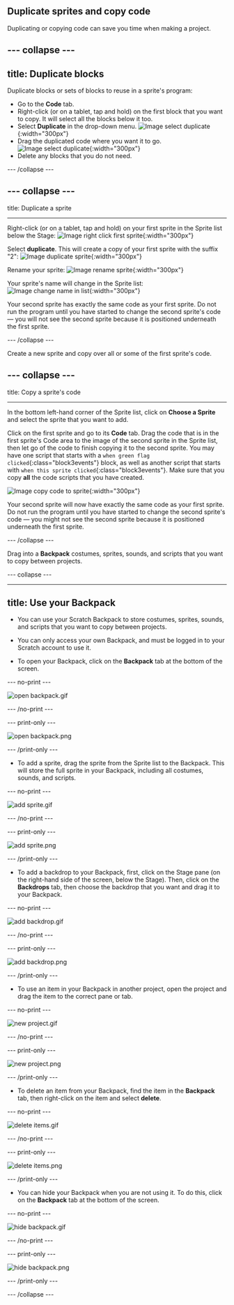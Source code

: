 ## Duplicate sprites and copy code

Duplicating or copying code can save you time when making a project. 

--- collapse ---
---
title: Duplicate blocks
---

Duplicate blocks or sets of blocks to reuse in a sprite's program:

* Go to the **Code** tab.
* Right-click (or on a tablet, tap and hold) on the first block that you want to copy. It will select all the blocks below it too.
* Select **Duplicate** in the drop-down menu.
![Image select duplicate](images/scratchguide-duplicate.png){:width="300px"}
* Drag the duplicated code where you want it to go.
![Image select duplicate](images/scratchguide-drag.png){:width="300px"}
* Delete any blocks that you do not need.

--- /collapse ---

--- collapse ---
---

title: Duplicate a sprite

---

Right-click (or on a tablet, tap and hold) on your first sprite in the Sprite list below the Stage:
![Image right click first sprite](images/challenge1-right-click-sprite.png){:width="300px"}

Select **duplicate**. This will create a copy of your first sprite with the suffix "2":
![Image duplicate sprite](images/challenge1-duplicate-sprite.png){:width="300px"}

Rename your sprite:
![Image rename sprite](images/challenge1-rename-sprite.png){:width="300px"}

Your sprite's name will change in the Sprite list:
![Image change name in list](images/challenge1-sprite-list.png){:width="300px"}

Your second sprite has exactly the same code as your first sprite. Do not run the program until you have started to change the second sprite's code — you will not see the second sprite because it is positioned underneath the first sprite.

--- /collapse ---

Create a new sprite and copy over all or some of the first sprite's code.

--- collapse ---
---

title: Copy a sprite's code

---
In the bottom left-hand corner of the Sprite list, click on **Choose a Sprite** and select the sprite that you want to add.

Click on the first sprite and go to its **Code** tab. Drag the code that is in the first sprite's Code area to the image of the second sprite in the Sprite list, then let go of the code to finish copying it to the second sprite. You may have one script that starts with a `when green flag clicked`{:class="block3events"} block, as well as another script that starts with `when this sprite clicked`{:class="block3events"}. Make sure that you copy **all** the code scripts that you have created. 

![Image copy code to sprite](images/challenge1-sprite-list.gif){:width="300px"}

Your second sprite will now have exactly the same code as your first sprite. Do not run the program until you have started to change the second sprite's code — you might not see the second sprite because it is positioned underneath the first sprite.

--- /collapse ---

Drag into a **Backpack** costumes, sprites, sounds, and scripts that you want to copy between projects.

--- collapse ---

---
title: Use your Backpack
---

- You can use your Scratch Backpack to store costumes, sprites, sounds, and scripts that you want to copy between projects.

- You can only access your own Backpack, and must be logged in to your Scratch account to use it.

- To open your Backpack, click on the **Backpack** tab at the bottom of the screen.

--- no-print ---

![open backpack.gif](images/open-backpack.gif)

--- /no-print ---

--- print-only ---

![open backpack.png](images/open-backpack.png)

--- /print-only ---

- To add a sprite, drag the sprite from the Sprite list to the Backpack. This will store the full sprite in your Backpack, including all costumes, sounds, and scripts.

--- no-print ---

![add sprite.gif](images/add-sprite.gif)

--- /no-print ---

--- print-only ---

![add sprite.png](images/add-sprite.png)

--- /print-only ---

- To add a backdrop to your Backpack, first, click on the Stage pane (on the right-hand side of the screen, below the Stage). Then, click on the **Backdrops** tab, then choose the backdrop that you want and drag it to your Backpack.

--- no-print ---

![add backdrop.gif](images/add-backdrop.gif)

--- /no-print ---

--- print-only ---

![add backdrop.png](images/add-backdrop.png)

--- /print-only ---

- To use an item in your Backpack in another project, open the project and drag the item to the correct pane or tab.

--- no-print ---

![new project.gif](images/new-project.gif)

--- /no-print ---

--- print-only ---

![new project.png](images/new-project.png)

--- /print-only ---

- To delete an item from your Backpack, find the item in the **Backpack** tab, then right-click on the item and select **delete**.

--- no-print ---

![delete items.gif](images/delete-items.gif)

--- /no-print ---

--- print-only ---

![delete items.png](images/delete-items.png)

--- /print-only ---

- You can hide your Backpack when you are not using it. To do this, click on the **Backpack** tab at the bottom of the screen.

--- no-print ---

![hide backpack.gif](images/hide-backpack.gif)

--- /no-print ---

--- print-only ---

![hide backpack.png](images/hide-backpack.png)

--- /print-only ---

--- /collapse ---
